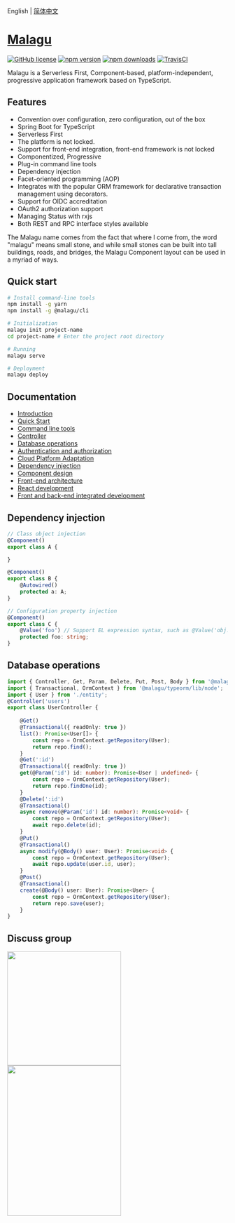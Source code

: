 English | [简体中文](./README.zh-cn.md)

# [Malagu](https://www.yuque.com/cellbang/malagu/puw7p0)

[![GitHub license](https://img.shields.io/badge/license-MIT-blue.svg)](https://github.com/cellbang/malagu/blob/master/LICENSE)
[![npm version](https://img.shields.io/npm/v/@malagu/core.svg?style=flat)](https://www.npmjs.com/org/malagu)
[![npm downloads](https://img.shields.io/npm/dm/@malagu/core.svg?style=flat)](https://www.npmjs.com/org/malagu)
[![TravisCI](https://www.travis-ci.org/cellbang/malagu.svg?branch=master)](https://www.travis-ci.org/cellbang/malagu) 

Malagu is a Serverless First, Component-based, platform-independent, progressive application framework based on TypeScript.


## Features

- Convention over configuration, zero configuration, out of the box
- Spring Boot for TypeScript
- Serverless First
- The platform is not locked.
- Support for front-end integration, front-end framework is not locked
- Componentized, Progressive
- Plug-in command line tools
- Dependency injection
- Facet-oriented programming (AOP)
- Integrates with the popular ORM framework for declarative transaction management using decorators.
- Support for OIDC accreditation
- OAuth2 authorization support
- Managing Status with rxjs
- Both REST and RPC interface styles available

The Malagu name comes from the fact that where I come from, the word "malagu" means small stone, and while small stones can be built into tall buildings, roads, and bridges, the Malagu Component layout can be used in a myriad of ways.

## Quick start

```bash
# Install command-line tools
npm install -g yarn
npm install -g @malagu/cli

# Initialization
malagu init project-name
cd project-name # Enter the project root directory

# Running
malagu serve

# Deployment
malagu deploy
```

## Documentation

- [Introduction](https://www.yuque.com/cellbang/malagu/puw7p0)
- [Quick Start](https://www.yuque.com/cellbang/malagu/qmq79k)
- [Command line tools](https://www.yuque.com/cellbang/malagu/xbfpir)
- [Controller](https://www.yuque.com/cellbang/malagu/cbgl7g)
- [Database operations](https://www.yuque.com/cellbang/malagu/ztbcwq)
- [Authentication and authorization](https://www.yuque.com/cellbang/malagu/qhl0km)
- [Cloud Platform Adaptation](https://www.yuque.com/cellbang/malagu/hh1mng)
- [Dependency injection](https://www.yuque.com/cellbang/malagu/fw025h)
- [Component design](https://www.yuque.com/cellbang/malagu/qaqomw)
- [Front-end architecture](https://www.yuque.com/cellbang/malagu/vl9wbw)
- [React development](https://www.yuque.com/cellbang/malagu/fum7u8)
- [Front and back-end integrated development](https://www.yuque.com/cellbang/malagu/fi6lxi)


## Dependency injection

```typescript
// Class object injection
@Component()
export class A {

}

@Component()
export class B {
    @Autowired()
    protected a: A;
}

// Configuration property injection
@Component()
export class C {
    @Value('foo') // Support EL expression syntax, such as @Value('obj.xxx'), @Value('arr[1]') etc.
    protected foo: string;
}
```

## Database operations

```typescript
import { Controller, Get, Param, Delete, Put, Post, Body } from '@malagu/mvc/lib/node';
import { Transactional, OrmContext } from '@malagu/typeorm/lib/node';
import { User } from './entity';
@Controller('users')
export class UserController {
    
    @Get()
    @Transactional({ readOnly: true })
    list(): Promise<User[]> {
        const repo = OrmContext.getRepository(User);
        return repo.find();
    }
    @Get(':id')
    @Transactional({ readOnly: true })
    get(@Param('id') id: number): Promise<User | undefined> {
        const repo = OrmContext.getRepository(User);
        return repo.findOne(id);
    }
    @Delete(':id')
    @Transactional()
    async remove(@Param('id') id: number): Promise<void> {
        const repo = OrmContext.getRepository(User);
        await repo.delete(id);
    }
    @Put()
    @Transactional()
    async modify(@Body() user: User): Promise<void> {
        const repo = OrmContext.getRepository(User);
        await repo.update(user.id, user);
    }
    @Post()
    @Transactional()
    create(@Body() user: User): Promise<User> {
        const repo = OrmContext.getRepository(User);
        return repo.save(user);
    }
}
```

## Discuss group

<img src="https://i.loli.net/2020/09/29/omaq25b9VtSLI6X.jpg" width="260px"/><img src="https://i.loli.net/2020/09/29/3gDijlqfF8UP79b.jpg" width="260px" height="343px">
